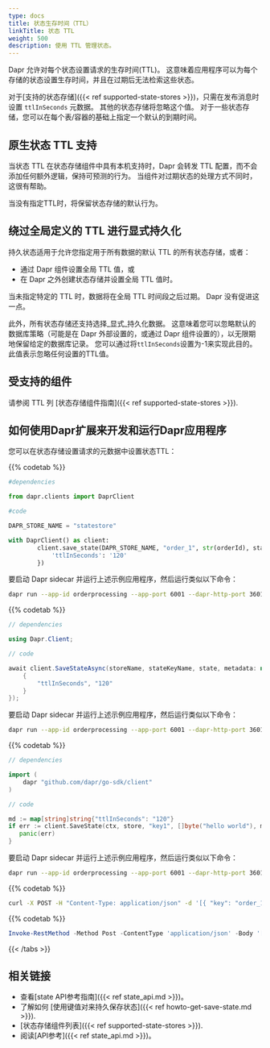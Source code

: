 ```yaml
---
type: docs
title: 状态生存时间（TTL）
linkTitle: 状态 TTL
weight: 500
description: 使用 TTL 管理状态。
---
```


Dapr 允许对每个状态设置请求的生存时间(TTL)。 这意味着应用程序可以为每个存储的状态设置生存时间，并且在过期后无法检索这些状态。

对于[支持的状态存储]({{< ref supported-state-stores >}})，只需在发布消息时设置 `ttlInSeconds` 元数据。 其他的状态存储将忽略这个值。 对于一些状态存储，您可以在每个表/容器的基础上指定一个默认的到期时间。

## 原生状态 TTL 支持

当状态 TTL 在状态存储组件中具有本机支持时，Dapr 会转发 TTL 配置，而不会添加任何额外逻辑，保持可预测的行为。 当组件对过期状态的处理方式不同时，这很有帮助。

当没有指定TTL时，将保留状态存储的默认行为。

## 绕过全局定义的 TTL 进行显式持久化

持久状态适用于允许您指定用于所有数据的默认 TTL 的所有状态存储，或者：

- 通过 Dapr 组件设置全局 TTL 值，或
- 在 Dapr 之外创建状态存储并设置全局 TTL 值时。

当未指定特定的 TTL 时，数据将在全局 TTL 时间段之后过期。 Dapr 没有促进这一点。

此外，所有状态存储还支持选择_显式_持久化数据。 这意味着您可以忽略默认的数据库策略（可能是在 Dapr 外部设置的，或通过 Dapr 组件设置的），以无限期地保留给定的数据库记录。 您可以通过将`ttlInSeconds`设置为-1来实现此目的。 此值表示忽略任何设置的TTL值。

## 受支持的组件

请参阅 TTL 列 [状态存储组件指南]({{< ref supported-state-stores >}}).

## 如何使用Dapr扩展来开发和运行Dapr应用程序

您可以在状态存储设置请求的元数据中设置状态TTL：



{{% codetab %}}

<!--python-->

```python
#dependencies

from dapr.clients import DaprClient

#code

DAPR_STORE_NAME = "statestore"

with DaprClient() as client:
        client.save_state(DAPR_STORE_NAME, "order_1", str(orderId), state_metadata={
            'ttlInSeconds': '120'
        }) 

```

要启动 Dapr sidecar 并运行上述示例应用程序，然后运行类似以下命令：

```bash
dapr run --app-id orderprocessing --app-port 6001 --dapr-http-port 3601 --dapr-grpc-port 60001 -- python3 OrderProcessingService.py
```



{{% codetab %}}

<!--dotnet-->

```csharp
// dependencies

using Dapr.Client;

// code

await client.SaveStateAsync(storeName, stateKeyName, state, metadata: new Dictionary<string, string>() { 
    { 
        "ttlInSeconds", "120" 
    } 
});
```

要启动 Dapr sidecar 并运行上述示例应用程序，然后运行类似以下命令：

```bash
dapr run --app-id orderprocessing --app-port 6001 --dapr-http-port 3601 --dapr-grpc-port 60001 dotnet run
```



{{% codetab %}}

<!--go-->

```go
// dependencies

import (
	dapr "github.com/dapr/go-sdk/client"
)

// code

md := map[string]string{"ttlInSeconds": "120"}
if err := client.SaveState(ctx, store, "key1", []byte("hello world"), md); err != nil {
   panic(err)
}
```

要启动 Dapr sidecar 并运行上述示例应用程序，然后运行类似以下命令：

```bash
dapr run --app-id orderprocessing --app-port 6001 --dapr-http-port 3601 --dapr-grpc-port 60001 go run .
```



{{% codetab %}}

```bash
curl -X POST -H "Content-Type: application/json" -d '[{ "key": "order_1", "value": "250", "metadata": { "ttlInSeconds": "120" } }]' http://localhost:3601/v1.0/state/statestore
```



{{% codetab %}}

```powershell
Invoke-RestMethod -Method Post -ContentType 'application/json' -Body '[{"key": "order_1", "value": "250", "metadata": {"ttlInSeconds": "120"}}]' -Uri 'http://localhost:3601/v1.0/state/statestore'
```



{{< /tabs >}}

## 相关链接

- 查看[state API参考指南]({{< ref state_api.md >}})。
- 了解如何 [使用键值对来持久保存状态]({{< ref howto-get-save-state.md >}}).
- [状态存储组件列表]({{< ref supported-state-stores >}}).
- 阅读[API参考]({{< ref state_api.md >}})。
